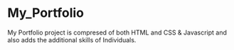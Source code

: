 # My_Portfolio
My Portfolio project is compresed of both HTML and CSS &amp; Javascript and also adds the additional skills of Individuals.

